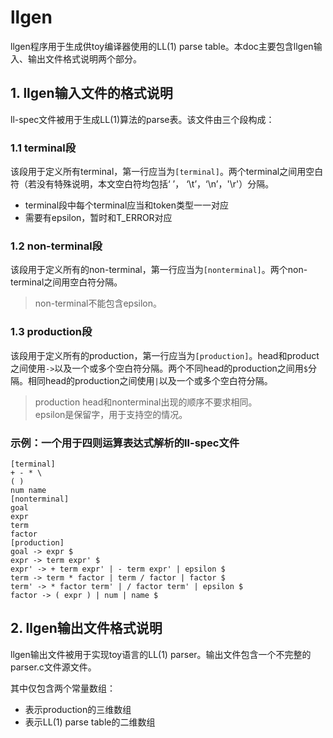 # llgen

llgen程序用于生成供toy编译器使用的LL(1) parse table。本doc主要包含llgen输入、输出文件格式说明两个部分。

## 1. llgen输入文件的格式说明

ll-spec文件被用于生成LL(1)算法的parse表。该文件由三个段构成：

### 1.1 terminal段

该段用于定义所有terminal，第一行应当为`[terminal]`。两个terminal之间用空白符（若没有特殊说明，本文空白符均包括‘ ’， ‘\t’，‘\n’，'\r'）分隔。

+ terminal段中每个terminal应当和token类型一一对应
+ 需要有epsilon，暂时和T_ERROR对应

### 1.2 non-terminal段

该段用于定义所有的non-terminal，第一行应当为`[nonterminal]`。两个non-terminal之间用空白符分隔。

> non-terminal不能包含epsilon。

### 1.3 production段

该段用于定义所有的production，第一行应当为`[production]`。head和product之间使用`->`以及一个或多个空白符分隔。两个不同head的production之间用`$`分隔。相同head的production之间使用`|`以及一个或多个空白符分隔。

> production head和nonterminal出现的顺序不要求相同。  
> epsilon是保留字，用于支持空的情况。

### 示例：一个用于四则运算表达式解析的ll-spec文件

```
[terminal]
+ - * \
( )
num name
[nonterminal]
goal
expr
term
factor
[production]
goal -> expr $
expr -> term expr' $
expr' -> + term expr' | - term expr' | epsilon $
term -> term * factor | term / factor | factor $
term' -> * factor term' | / factor term' | epsilon $
factor -> ( expr ) | num | name $
```

## 2. llgen输出文件格式说明

llgen输出文件被用于实现toy语言的LL(1) parser。输出文件包含一个不完整的parser.c文件源文件。

其中仅包含两个常量数组：

+ 表示production的三维数组
+ 表示LL(1) parse table的二维数组
